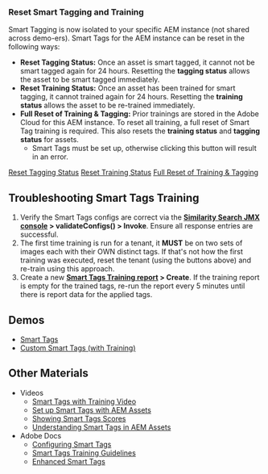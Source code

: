 ### Reset Smart Tagging and Training

Smart Tagging is now isolated to your specific AEM instance (not shared across demo-ers). Smart Tags for the AEM instance can be reset in the following ways:

* **Reset Tagging Status:** Once an asset is smart tagged, it cannot not be smart tagged again for 24 hours. Resetting the **tagging status** allows the asset to be smart tagged immediately.
* **Reset Training Status:** Once an asset has been trained for smart tagging, it cannot trained again for 24 hours. Resetting the **training status** allows the asset to be re-trained immediately.
* **Full Reset of Training & Tagging:** Prior trainings are stored in the Adobe Cloud for this AEM instance. To reset all training, a full reset of Smart Tag training is required. This also resets the **training status** and **tagging status** for assets.
    * Smart Tags must be set up, otherwise clicking this button will result in an error.

<a href="/apps/demo-utils/instructions/smart-tags.reset.html?tagging" class="button">Reset Tagging Status</a>
<a href="/apps/demo-utils/instructions/smart-tags.reset.html?training" class="button">Reset Training Status</a>
<a href="/apps/demo-utils/instructions/smart-tags.reset.html?all" class="button">Full Reset of Training & Tagging</a>

## Troubleshooting Smart Tags Training

1. Verify the Smart Tags configs are correct via the <strong><a x-cq-linkchecker="skip" target="_blank" href="/system/console/jmx/com.day.cq.dam.similaritysearch.internal.impl%3Atype%3Dsimilaritysearch">Similarity Search JMX console</a> > validateConfigs() > Invoke</strong>. Ensure all response entries are successful.
1. The first time training is run for a tenant, it **MUST** be on two sets of images each with their OWN distinct tags. If that's not how the first training was executed, reset the tenant (using the buttons above) and re-train using this approach.
1. Create a new **[Smart Tags Training report](/mnt/overlay/dam/gui/content/reports/reportlist.html) > Create**. If the training report is empty for the trained tags, re-run the report every 5 minutes until there is report data for the applied tags.

## Demos

* [Smart Tags](https://internal.adobedemo.com/content/demo-hub/en/demos/external/smart-tags-2-0.html)
* [Custom Smart Tags (with Training)](https://internal.adobedemo.com/content/demo-hub/en/demos/external/aem-assets-custom-smart-tags.html)

## Other Materials

* Videos
    * [Smart Tags with Training Video](https://helpx.adobe.com/experience-manager/kt/assets/using/enhanced-smart-tags-feature-video-use.html)
    * [Set up Smart Tags with AEM Assets](https://helpx.adobe.com/experience-manager/kt/assets/using/smart-tags-technical-video-setup.html)
    * [Showing Smart Tags Scores](https://helpx.adobe.com/experience-manager/kt/assets/using/smart-tags-technical-video-setup.html#ShowingSmartTagsscoresforinstructionalpurposes)
    * [Understanding Smart Tags in AEM Assets](https://helpx.adobe.com/experience-manager/kt/assets/using/smart-tags-feature-video-understand.html)
* Adobe Docs
    * [Configuring Smart Tags](https://helpx.adobe.com/experience-manager/6-4/assets/using/config-smart-tagging.html)
    * [Smart Tags Training Guidelines](https://helpx.adobe.com/experience-manager/6-4/assets/using/smart-tags-training-guidelines.html)
    * [Enhanced Smart Tags](https://helpx.adobe.com/experience-manager/6-4/assets/using/enhanced-smart-tags.html#TrainingtheSmartContentService)
